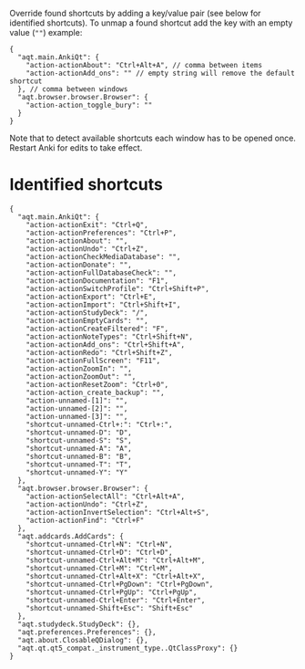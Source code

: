 Override found shortcuts by adding a key/value pair (see below for identified shortcuts). To unmap a found shortcut add the key with an empty value (`""`) example:

<pre><code>{
  "aqt.main.AnkiQt": {
    "action-actionAbout": "Ctrl+Alt+A", // comma between items
    "action-actionAdd_ons": "" // empty string will remove the default shortcut
  }, // comma between windows
  "aqt.browser.browser.Browser": {
    "action-action_toggle_bury": ""
  }
}</code></pre>

Note that to detect available shortcuts each window has to be opened once. Restart Anki for edits to take effect.

# Identified shortcuts

<pre><code>{
  "aqt.main.AnkiQt": {
    "action-actionExit": "Ctrl+Q",
    "action-actionPreferences": "Ctrl+P",
    "action-actionAbout": "",
    "action-actionUndo": "Ctrl+Z",
    "action-actionCheckMediaDatabase": "",
    "action-actionDonate": "",
    "action-actionFullDatabaseCheck": "",
    "action-actionDocumentation": "F1",
    "action-actionSwitchProfile": "Ctrl+Shift+P",
    "action-actionExport": "Ctrl+E",
    "action-actionImport": "Ctrl+Shift+I",
    "action-actionStudyDeck": "/",
    "action-actionEmptyCards": "",
    "action-actionCreateFiltered": "F",
    "action-actionNoteTypes": "Ctrl+Shift+N",
    "action-actionAdd_ons": "Ctrl+Shift+A",
    "action-actionRedo": "Ctrl+Shift+Z",
    "action-actionFullScreen": "F11",
    "action-actionZoomIn": "",
    "action-actionZoomOut": "",
    "action-actionResetZoom": "Ctrl+0",
    "action-action_create_backup": "",
    "action-unnamed-[1]": "",
    "action-unnamed-[2]": "",
    "action-unnamed-[3]": "",
    "shortcut-unnamed-Ctrl+:": "Ctrl+:",
    "shortcut-unnamed-D": "D",
    "shortcut-unnamed-S": "S",
    "shortcut-unnamed-A": "A",
    "shortcut-unnamed-B": "B",
    "shortcut-unnamed-T": "T",
    "shortcut-unnamed-Y": "Y"
  },
  "aqt.browser.browser.Browser": {
    "action-actionSelectAll": "Ctrl+Alt+A",
    "action-actionUndo": "Ctrl+Z",
    "action-actionInvertSelection": "Ctrl+Alt+S",
    "action-actionFind": "Ctrl+F"
  },
  "aqt.addcards.AddCards": {
    "shortcut-unnamed-Ctrl+N": "Ctrl+N",
    "shortcut-unnamed-Ctrl+D": "Ctrl+D",
    "shortcut-unnamed-Ctrl+Alt+M": "Ctrl+Alt+M",
    "shortcut-unnamed-Ctrl+M": "Ctrl+M",
    "shortcut-unnamed-Ctrl+Alt+X": "Ctrl+Alt+X",
    "shortcut-unnamed-Ctrl+PgDown": "Ctrl+PgDown",
    "shortcut-unnamed-Ctrl+PgUp": "Ctrl+PgUp",
    "shortcut-unnamed-Ctrl+Enter": "Ctrl+Enter",
    "shortcut-unnamed-Shift+Esc": "Shift+Esc"
  },
  "aqt.studydeck.StudyDeck": {},
  "aqt.preferences.Preferences": {},
  "aqt.about.ClosableQDialog": {},
  "aqt.qt.qt5_compat._instrument_type.<locals>.QtClassProxy": {}
}</code></pre>